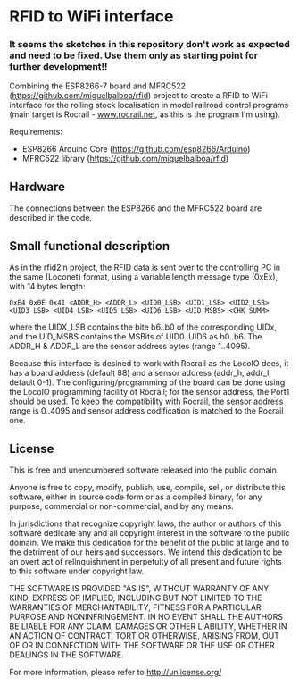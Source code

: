 <h1><a id="user-content-rfid2wifi" class="anchor" href="#rfid2wifi" aria-hidden="true"><span class="octicon octicon-link"></span></a>RFID to WiFi interface</h1>

<h3> It seems the sketches in this repository don't work as expected and need to be fixed. Use them only as starting point for further development!! </h3>

Combining the ESP8266-7 board and MFRC522 (https://github.com/miguelbalboa/rfid) project to create a RFID to WiFi interface for the rolling stock localisation in model railroad control programs (main target is Rocrail - www.rocrail.net, as this is the program I'm using).

Requirements: 
- ESP8266 Arduino Core (https://github.com/esp8266/Arduino)
- MFRC522 library (https://github.com/miguelbalboa/rfid)

<a name="hardware"></a>
<h2><a id="hardware" class="anchor" href="#hardware" aria-hidden="true"><span class="octicon octicon-link"></span></a>Hardware</h2>

The connections between the ESP8266 and the MFRC522 board are described in the code.

<a name="functional description"></a>
<h2><a id="to-do" class="anchor" href="#func-desc" aria-hidden="true"><span class="octicon octicon-link"></span></a>Small functional description</h2>
As in the rfid2ln project, the RFID data is sent over to the controlling PC in the same (Loconet) format, using a variable length message type (0xEx), with 14 bytes length:

`
0xE4 0x0E 0x41 <ADDR_H> <ADDR_L> <UID0_LSB> <UID1_LSB> <UID2_LSB> <UID3_LSB> <UID4_LSB> <UID5_LSB> <UID6_LSB> <UID_MSBS> <CHK_SUMM>
`

where the UIDX_LSB contains the bite b6..b0 of the corresponding UIDx, and the UID_MSBS contains the MSBits of 
UID0..UID6 as b0..b6. 
The ADDR_H & ADDR_L are the sensor address bytes (range 1..4095).  

Because this interface is desined to work with Rocrail as the LocoIO does, it has a board address (default 88) and a sensor address (addr_h, addr_l, default 0-1). The configuring/programming of the board can be done using the LocoIO programming facility of Rocrail; for the sensor address, the Port1 should be used. To keep the compatibility with Rocrail, the sensor address range is 0..4095 and sensor address codification is matched to the Rocrail one.

<a name="user-content-license"></a>
<h2><a id="user-content-license" class="anchor" href="#license" aria-hidden="true"><span class="octicon octicon-link"></span></a>License</h2>

This is free and unencumbered software released into the public domain.

Anyone is free to copy, modify, publish, use, compile, sell, or distribute this software, either in source code form or as a compiled binary, for any purpose, commercial or non-commercial, and by any means.

In jurisdictions that recognize copyright laws, the author or authors of this software dedicate any and all copyright interest in the software to the public domain. We make this dedication for the benefit of the public at large and to the detriment of our heirs and successors. We intend this dedication to be an overt act of relinquishment in perpetuity of all present and future rights to this software under copyright law.

THE SOFTWARE IS PROVIDED "AS IS", WITHOUT WARRANTY OF ANY KIND, EXPRESS OR IMPLIED, INCLUDING BUT NOT LIMITED TO THE WARRANTIES OF MERCHANTABILITY, FITNESS FOR A PARTICULAR PURPOSE AND NONINFRINGEMENT. IN NO EVENT SHALL THE AUTHORS BE LIABLE FOR ANY CLAIM, DAMAGES OR OTHER LIABILITY, WHETHER IN AN ACTION OF CONTRACT, TORT OR OTHERWISE, ARISING FROM, OUT OF OR IN CONNECTION WITH THE SOFTWARE OR THE USE OR OTHER DEALINGS IN THE SOFTWARE.

For more information, please refer to http://unlicense.org/
